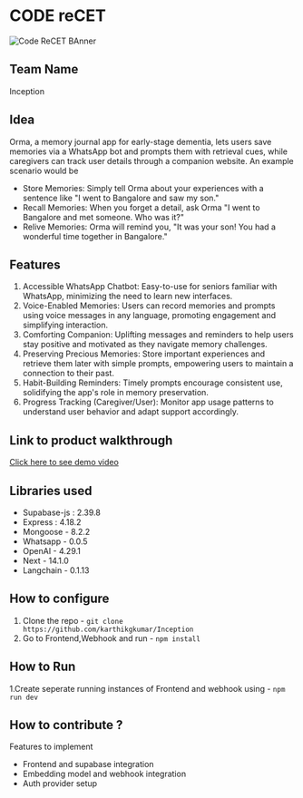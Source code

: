 # CODE reCET

![Code ReCET BAnner](https://github.com/CODE-reCET/CodeRECET24/assets/154266304/08736571-0016-4aef-840d-94054de99db7)

## Team Name
Inception

## Idea
Orma, a memory journal app for early-stage dementia, lets users save memories via a WhatsApp bot and prompts them with retrieval cues, while caregivers can track user details through a companion website. 
An example scenario would be <br/>
- Store Memories: Simply tell Orma about your experiences with a sentence like "I went to Bangalore and saw my son."
- Recall Memories: When you forget a detail, ask Orma "I went to Bangalore and met someone. Who was it?"
- Relive Memories: Orma will remind you, "It was your son! You had a wonderful time together in Bangalore."

## Features 
1. Accessible WhatsApp Chatbot: Easy-to-use for seniors familiar with WhatsApp, minimizing the need to learn new interfaces.
2. Voice-Enabled Memories: Users can record memories and prompts using voice messages in any language, promoting engagement and simplifying interaction.
3. Comforting Companion: Uplifting messages and reminders to help users stay positive and motivated as they navigate memory challenges.
4. Preserving Precious Memories: Store important experiences and retrieve them later with simple prompts, empowering users to maintain a connection to their past.
5. Habit-Building Reminders: Timely prompts encourage consistent use, solidifying the app's role in memory preservation.
6. Progress Tracking (Caregiver/User): Monitor app usage patterns to understand user behavior and adapt support accordingly.

## Link to product walkthrough
[Click here to see demo video](https://www.youtube.com/watch?v=YiZTMH_aplY&t=64s)
   
## Libraries used
- Supabase-js : 2.39.8
- Express : 4.18.2
- Mongoose - 8.2.2
- Whatsapp - 0.0.5
- OpenAI - 4.29.1
- Next - 14.1.0
- Langchain - 0.1.13


## How to configure
1. Clone the repo - `git clone https://github.com/karthikgkumar/Inception`
2. Go to Frontend,Webhook and run - `npm install`

## How to Run
1.Create seperate running instances of Frontend and webhook using - `npm run dev`

## How to contribute ? 
Features to implement
- Frontend and supabase integration
- Embedding model and webhook integration
- Auth provider setup
